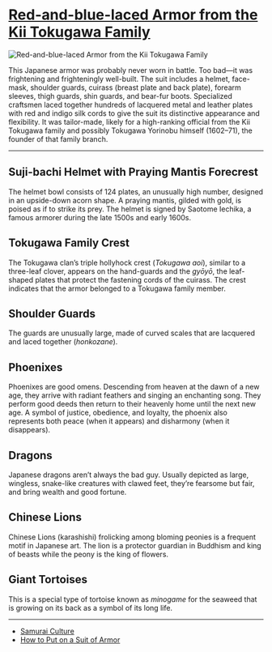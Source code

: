 # [Red-and-blue-laced Armor from the Kii Tokugawa Family](http://artsmia.github.io/griot/#/o/108860)
![Red-and-blue-laced Armor from the Kii Tokugawa Family](http://api.artsmia.org/images/108860/large.jpg)

This Japanese armor was probably never worn in battle. Too bad—it was frightening and frighteningly well-built. The suit includes a helmet, face-mask, shoulder guards, cuirass (breast plate and back plate), forearm sleeves, thigh guards, shin guards, and bear-fur boots. Specialized craftsmen laced together hundreds of lacquered metal and leather plates with red and indigo silk cords to give the suit its distinctive appearance and flexibility. It was tailor-made, likely for a high-ranking official from the Kii Tokugawa family and possibly Tokugawa Yorinobu himself (1602–71), the founder of that family branch. 

---

## Suji-bachi Helmet with Praying Mantis Forecrest

The helmet bowl consists of 124 plates, an unusually high number, designed in an upside-down acorn shape. A praying mantis, gilded with gold, is poised as if to strike its prey. The helmet is signed by Saotome Iechika, a famous armorer during the late 1500s and early 1600s.

## Tokugawa Family Crest

The Tokugawa clan’s triple hollyhock crest (*Tokugawa aoi*), similar to a three-leaf clover, appears on the hand-guards and the *gyōyō*, the leaf-shaped plates that protect the fastening cords of the cuirass. The crest indicates that the armor belonged to a Tokugawa family member.

## Shoulder Guards

The guards are unusually large, made of curved scales that are lacquered and laced together (*honkozane*).

## Phoenixes

Phoenixes are good omens. Descending from heaven at the dawn of a new age, they arrive with radiant feathers and singing an enchanting song. They perform good deeds then return to their heavenly home until the next new age. A symbol of justice, obedience, and loyalty, the phoenix also represents both peace (when it appears) and disharmony (when it disappears).

## Dragons

Japanese dragons aren’t always the bad guy. Usually depicted as large, wingless, snake-like creatures with clawed feet, they’re fearsome but fair, and bring wealth and good fortune.

## Chinese Lions

Chinese Lions (karashishi) frolicking among bloming peonies is a frequent motif in Japanese art. The lion is a protector guardian in Buddhism and king of beasts while the peony is the king of flowers.

## Giant Tortoises

This is a special type of tortoise known as *minogame* for the seaweed that is growing on its back as a symbol of its long life.  

---

* [Samurai Culture](../stories/samurai-culture.md)
* [How to Put on a Suit of Armor](../stories/how-to-put-on-a-suit-of-armor.md)
